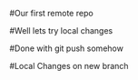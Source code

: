 #Our first remote repo

#Well lets try local changes

#Done with git push somehow


#Local Changes on new branch
 